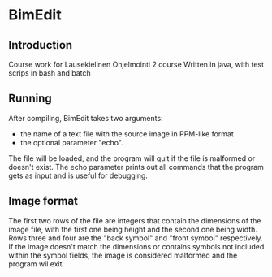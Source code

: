 # BimEdit

## Introduction
Course work for Lausekielinen Ohjelmointi 2 course
Written in java, with test scrips in bash and batch

## Running
After compiling, BimEdit takes two arguments:
* the name of a text file with the source image in PPM-like format
* the optional parameter "echo".

The file will be loaded, and the program will quit if the file is malformed or doesn't exist. The echo parameter prints out all commands that the program gets as input and is useful for debugging.

## Image format
The first two rows of the file are integers that contain the dimensions of the image file, with the first one being height and the second one being width. Rows three and four are the "back symbol" and "front symbol" respectively. If the image doesn't match the dimensions or contains symbols not included within the symbol fields, the image is considered malformed and the program wil exit.

